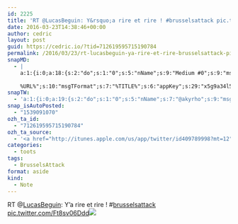 ```yaml
---
id: 2225
title: 'RT @LucasBeguin: Y&rsquo;a rire et rire ! #brusselsattack pic.twitter.com/Ft8sv06Ddd'
date: 2016-03-23T14:38:46+00:00
author: cedric
layout: post
guid: https://cedric.io/?tid=712619595715190784
permalink: /2016/03/23/rt-lucasbeguin-ya-rire-et-rire-brusselsattack-pic-twitter-com-ft8sv06ddd/
snapMD:
  - |
    a:1:{i:0;a:18:{s:2:"do";s:1:"0";s:5:"nName";s:9:"Medium #0";s:9:"msgFormat";s:19:"%FULLTEXT%
    
    %URL%";s:10:"msgTFormat";s:7:"%TITLE%";s:6:"appKey";s:29:"x5g9a34l5z294i5y2q284e4g54454";s:6:"appSec";s:85:"d3h0a44e4s2b4i5u2r234m5f5b4v2l5q2a444h574347464a454x2w20374447494c484b4w2c464f5u2d4z2";s:8:"inclTags";s:1:"1";s:7:"fltrsOn";i:0;s:5:"fltrs";a:0:{}s:7:"proxyOn";i:0;s:7:"useSURL";i:0;s:1:"v";i:350;s:4:"publ";s:1:"0";s:11:"accessToken";s:65:"2353413aa5437433e5648ccf74a16119308317c52d1a24d8ed99f26add037528a";s:12:"appAppUserID";s:65:"104b21fd8da79171a6e7bf800d03b4b761204f242935e05d2d86850a6b1635f77";s:14:"appAppUserName";s:26:"Cédric Bousmanne (akyrho)";s:13:"appAppUserURL";s:26:"https://medium.com/@akyrho";s:7:"pubList";a:0:{}}}
snapTW:
  - 'a:1:{i:0;a:19:{s:2:"do";s:1:"0";s:5:"nName";s:7:"@akyrho";s:9:"msgFormat";s:26:"%TITLE%. %EXCERPT% - %URL%";s:6:"appKey";s:55:"x5g9a8325v2y475r3c4m48584n53446p423r3r5u3e356j5j3k4r2p3";s:6:"appSec";s:105:"d3h0a94o46415u594v3q5l5n5l4r4x474x4j484o473u4i5w2m4k494z2k344n306n5r3l5v2s554p4n3p3k45495c3z4v4d3m3u5w525";s:7:"fltrsOn";i:0;s:5:"fltrs";a:0:{}s:7:"proxyOn";i:0;s:7:"useSURL";i:0;s:1:"v";i:350;s:5:"twURL";s:25:"http://twitter.com/akyrho";s:11:"accessToken";s:50:"6678782-Eyg60SCeh7762DEIsYtTPD5GVeOuSN8ATMdF2Lpppe";s:14:"accessTokenSec";s:45:"PgGDCbcYLJnR5esZjY9ID72A33mUNCYnQwaQTBsojSJNa";s:5:"tw140";i:0;s:10:"riComments";s:1:"1";s:11:"riCommentsM";s:1:"1";s:12:"riCommentsAA";s:1:"1";s:8:"attchImg";s:1:"1";s:9:"wpImgSize";s:4:"full";}}'
snap_isAutoPosted:
  - "1539091070"
ozh_ta_id:
  - "712619595715190784"
ozh_ta_source:
  - '<a href="http://itunes.apple.com/us/app/twitter/id409789998?mt=12" rel="nofollow">Twitter for Mac</a>'
categories:
  - toots
tags:
  - BrusselsAttack
format: aside
kind:
  - Note
---
```

RT <span class="username username_linked">@<a href="https://twitter.com/LucasBeguin" title="Lucas Beguin">LucasBeguin</a></span>: Y&rsquo;a rire et rire ! <span class="hashtag hashtag_local">#<a href="https://cedric.io/tag/brusselsattack/">brusselsattack</a> <a href="https://twitter.com/LucasBeguin/status/712556629162639360/photo/1" title="https://twitter.com/LucasBeguin/status/712556629162639360/photo/1" class="link link_untco link_untco_image">pic.twitter.com/Ft8sv06Ddd</a><span class="embed_image embed_image_yes"><a href="https://twitter.com/LucasBeguin/status/712556629162639360/photo/1"><img src="https://i2.wp.com/pbs.twimg.com/media/CeOCek9W8AAaPIU.jpg?w=900&#038;ssl=1" data-recalc-dims="1" /></a></span></p>